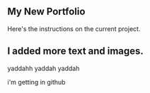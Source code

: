 ## My New Portfolio

Here's the instructions on the current project.

## I added more text and images.

yaddahh yaddah yaddah

i'm getting in github
